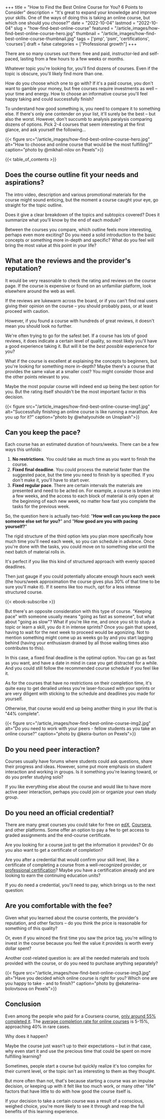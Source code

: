 +++
title = "How to Find the Best Online Course for You? 6 Points to Consider"
description = "It's great to expand your knowledge and improve your skills. One of the ways of doing this is taking an online course, but which one should you choose?"
date = "2022-10-04"
lastmod = "2022-10-04"
slug = "how-find-best-online-course"
featured = "/article_images/how-find-best-online-course-hero.jpg"
thumbnail = "/article_images/how-find-best-online-course-thumbnail.jpg"
tags = ['pmp', 'psm', 'certifications', 'courses']
draft = false
categories = ["Professional growth"]
+++

There are so many courses out there: free and paid, instructor-led and self-paced, lasting from a few hours to a few weeks or months.

Whatever topic you're looking for, you'll find dozens of courses. Even if the topic is obscure, you'll likely find more than one.

How do you choose which one to go with? If it's a paid course, you don't want to gamble your money, but free courses require investments as well – your time and energy. How to choose an informative course you'll feel happy taking and could successfully finish?

To understand how good something is, you need to compare it to something else. If there's only one contender on your list, it'll surely be the best – but also the worst. However, don't succumb to analysis paralysis comparing dozens of options. Pick 2-4 courses that seem interesting at the first glance, and ask yourself the following…

{{< figure src="/article_images/how-find-best-online-course-hero.jpg" alt="How to choose and online course that would be the most fulfilling?" caption="photo by \@mikhail-nilov on Pexels">}}

{{< table_of_contents >}}


## Does the course outline fit your needs and aspirations?

The intro video, description and various promotional materials for the course might sound enticing, but the moment a course caught your eye, go straight for the topic outline.

Does it give a clear breakdown of the topics and subtopics covered? Does it summarize what you'll know by the end of each module?

Between the courses you compare, which outline feels more interesting, perhaps even more exciting? Do you need a solid introduction to the basic concepts or something more in-depth and specific? What do you feel will bring the most value at this point in your life?


## What are the reviews and the provider's reputation?

It would be very reasonable to check the rating and reviews on the course page. If the course is expensive or found on an unfamiliar platform, look elsewhere around the web as well.

If the reviews are lukewarm across the board, or if you can't find real users giving their opinion on the course – you should probably pass, or at least proceed with caution.

<p class="paragraph_highlight">However, if you found a course with hundreds of great reviews, it doesn't mean you should look no further.</p>

We're often trying to go for the safest bet. If a course has lots of good reviews, it does indicate a certain level of quality, so most likely you'll have a good experience taking it. But will it be the _best possible_ experience for you?

What if the course is excellent at explaining the concepts to beginners, but you're looking for something more in-depth? Maybe there's a course that provides the same value at a smaller cost? You might consider those and the other points relevant to you.

Maybe the most popular course will indeed end up being the best option for you. But the rating itself shouldn't be the most important factor in this decision.

{{< figure src="/article_images/how-find-best-online-course-img1.jpg" alt="Successfully finishing an online course is like running a marathon. Are you up for it?" caption="photo by \@whatyouhide on Unsplash">}}


## Can you keep the pace?

Each course has an estimated duration of hours/weeks. There can be a few ways this unfolds:

1. **No restrictions**. You could take as much time as you want to finish the course.
2. **Fixed final deadline**. You could process the material faster than the suggested pace, but the time you need to finish by is specified. If you don't make it, you'll have to start over.
3. **Fixed regular pace**. There are certain intervals the materials are presented and need to be acted on. For example, a course is broken into a few weeks, and the access to each block of material is only open at the beginning of each new week, no matter how fast you complete the tasks for the previous week.

So, the question here is actually two-fold: "**How well can you keep the pace someone else set for you?**" and "**How good are you with pacing yourself?**"

The rigid structure of the third option lets you plan more specifically how much time you'll need each week, so you can schedule in advance. Once you're done with the tasks, you could move on to something else until the next batch of material rolls in.

<p class="paragraph_highlight">It's perfect if you like this kind of structured approach with evenly spaced deadlines.</p>

Then just gauge if you could potentially allocate enough hours each week (the hours/week approximation the course gives plus 30% of that time to be sure you'll make it). If it seems like too much, opt for a less intense structured course.

{{< ebook-subscribe >}}

But there's an opposite consideration with this type of course. "Keeping pace" with someone usually means "going as fast as someone", but what about "going as slow"? What if you're like me, and once you sit to study a topic or learn a skill, you do it in intense sprints? Once you gain that speed, having to wait for the next week to proceed would be agonizing. Not to mention something might come up as weeks go by and you start lagging behind (having your enthusiasm drained by all those waiting times also contributes to this).

In this case, a fixed final deadline is the optimal option. You can go as fast as you want, and have a date in mind in case you get distracted for a while. And you could still follow the recommended course schedule if you feel like it.

As for the courses that have no restrictions on their completion time, it's quite easy to get derailed unless you're laser-focused with your sprints or are very diligent with sticking to the schedule and deadlines you made for yourself.

Otherwise, that course would end up being another thing in your life that is "44% complete".

{{< figure src="/article_images/how-find-best-online-course-img2.jpg" alt="Do you need to work with your peers - fellow students as you take an online course?" caption="photo by \@keira-burton on Pexels">}}


## Do you need peer interaction?

Courses usually have forums where students could ask questions, share their progress and ideas. However, some put more emphasis on student interaction and working in groups. Is it something you're leaning toward, or do you prefer studying solo?

If you like everything else about the course and would like to have more active peer interaction, perhaps you could join or organize your own study group.


## Do you need an official credential?

There are many great courses you could take for free on [edX](https://www.edx.org/), [Coursera](https://www.coursera.org/), and other platforms. Some offer an option to pay a fee to get access to graded assignments and the end-course certificate.

<p class="paragraph_highlight">Are you looking for a course just to get the information it provides? Or do you also want to get a certificate of completion?</p>

Are you after a credential that would confirm your skill level, like a certificate of completing a course from a well-recognized provider, or [professional certification](/articles/are-certifications-worth-it)? Maybe you have a certification already and are looking to earn the continuing education units?

If you do need a credential, you'll need to pay, which brings us to the next question:


## Are you comfortable with the fee?

Given what you learned about the course contents, the provider's reputation, and other factors – do you think the price is reasonable for something of this quality?

Or, even if you winced the first time you saw the price tag, you're willing to invest in the course because you feel the value it provides is worth every dollar spent?

Another cost-related question is: are all the needed materials and tools provided with the course, or do you need to purchase anything separately?

{{< figure src="/article_images/how-find-best-online-course-img3.jpg" alt="Have you decided which online course is right for you? Which one are you happy to take - and to finish?" caption="photo by \@ekaterina-bolovtsova on Pexels">}}


## Conclusion

Even among the people who paid for a Coursera course, [only around 55% completed it](https://www.coursera.support/s/feed/0D51U00003BlZU4SAN?language=en_US#:~:text=As%20I%20said%20earlier%2C%20however,average%20completion%20rate%20is%2055.4%25.). The [average completion rate for online courses](http://www.katyjordan.com/MOOCproject.html) is 5-15%, approaching 40% in rare cases.

Why does it happen?

Maybe the course just wasn't up to their expectations – but in that case, why even start it and use the precious time that could be spent on more fulfilling learning?

Sometimes, people start a course but quickly realize it's too complex for their current level, or the topic isn't as interesting to them as they thought.

But more often than not, that's because starting a course was an impulse decision, or keeping up with it felt like too much work, or many other "life" factors that have little to do with how good the course itself is.

If your decision to take a certain course was a result of a conscious, weighed choice, you're more likely to see it through and reap the full benefits of this learning experience.
